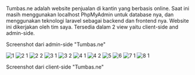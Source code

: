 Tumbas.ne adalah website penjualan di kantin yang berbasis online. Saat ini masih menggunakan localhost PhpMyAdmin untuk database nya, dan menggunakan teknologi laravel sebagai backend dan frontend nya. Website ini dikerjakan oleh tim saya. Tersedia dalam 2 view yaitu client-side and admin-side.

Screenshot dari admin-side "Tumbas.ne"

![1](https://user-images.githubusercontent.com/41983863/71258667-5d2d2780-2369-11ea-9bd1-374888e3e67c.jpg)
![2 1](https://user-images.githubusercontent.com/41983863/71258668-5dc5be00-2369-11ea-8b95-a93a5a66b4e4.jpg)
![2 2](https://user-images.githubusercontent.com/41983863/71258670-5dc5be00-2369-11ea-9a98-8c4a39c7d7d9.jpg)
![3 1](https://user-images.githubusercontent.com/41983863/71258671-5e5e5480-2369-11ea-8fea-a447029894d5.jpg)
![3 2](https://user-images.githubusercontent.com/41983863/71258672-5e5e5480-2369-11ea-8ec4-b06d122622ce.jpg)
![4 1](https://user-images.githubusercontent.com/41983863/71258674-5e5e5480-2369-11ea-9b2a-628f2b3acf29.jpg)
![4 2](https://user-images.githubusercontent.com/41983863/71258675-5ef6eb00-2369-11ea-80e6-c65da3aba0fa.jpg)
![5](https://user-images.githubusercontent.com/41983863/71258676-5ef6eb00-2369-11ea-8839-e653ce9b4979.jpg)
![6](https://user-images.githubusercontent.com/41983863/71258677-5ef6eb00-2369-11ea-8959-4fc307ea68fe.jpg)
![7 1](https://user-images.githubusercontent.com/41983863/71258678-5f8f8180-2369-11ea-9dfd-5af953f8931f.jpg)
![8 1](https://user-images.githubusercontent.com/41983863/71258666-5c949100-2369-11ea-88c0-24274106fbd9.jpg)

Screenshot dari client-side "Tumbas.ne"
